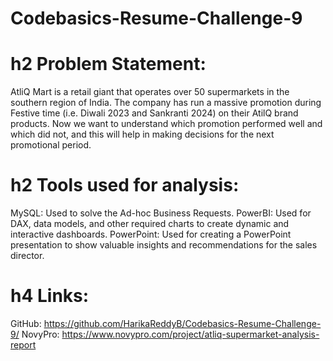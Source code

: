 # Codebasics-Resume-Challenge-9

# h2 Problem Statement:

AtliQ Mart is a retail giant that operates over 50 supermarkets in the southern region of India. The company has run a massive promotion during Festive time (i.e. Diwali 2023 and Sankranti 2024) on their AtilQ brand products. Now we want to understand which promotion performed well and which did not, and this will help in making decisions for the next promotional period.

# h2 Tools used for analysis:

MySQL: Used to solve the Ad-hoc Business Requests.
PowerBI: Used for DAX, data models, and other required charts to create dynamic and interactive dashboards.
PowerPoint: Used for creating a PowerPoint presentation to show valuable insights and recommendations for the sales director.


# h4 Links:

GitHub: https://github.com/HarikaReddyB/Codebasics-Resume-Challenge-9/
NovyPro: https://www.novypro.com/project/atliq-supermarket-analysis-report
